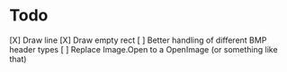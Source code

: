 # Todo

[X] Draw line
[X] Draw empty rect
[ ] Better handling of different BMP header types
[ ] Replace Image.Open to a OpenImage (or something like that)
